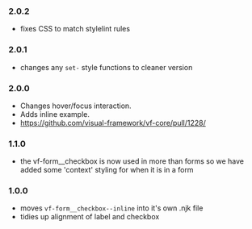 ### 2.0.2

* fixes CSS to match stylelint rules
### 2.0.1

* changes any `set-` style functions to cleaner version

### 2.0.0

* Changes hover/focus interaction.
* Adds inline example.
* https://github.com/visual-framework/vf-core/pull/1228/

### 1.1.0

* the vf-form__checkbox is now used in more than forms so we have added some 'context' styling for when it is in a form

### 1.0.0

* moves `vf-form__checkbox--inline` into it's own .njk file
* tidies up alignment of label and checkbox
